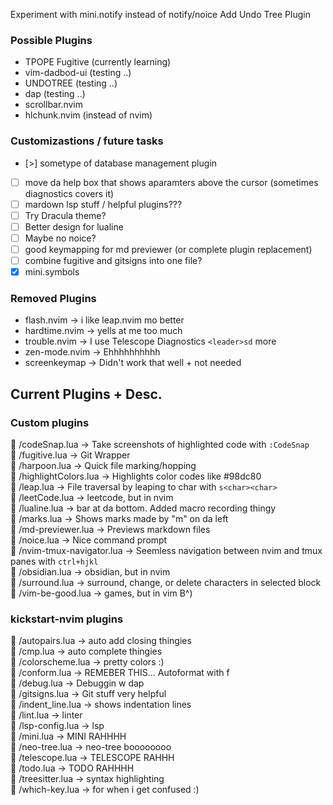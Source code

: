 Experiment with mini.notify instead of notify/noice
Add Undo Tree Plugin

###  Possible Plugins 
- TPOPE Fugitive (currently learning)
- vim-dadbod-ui  (testing ..)
- UNDOTREE       (testing ..)
- dap            (testing ..)
- scrollbar.nvim
- hlchunk.nvim (instead of nvim)

###  Customizastions / future tasks 
- [>] sometype of database management plugin
- [ ] move da help box that shows aparamters above the cursor (sometimes diagnostics covers it)
- [ ] mardown lsp stuff / helpful plugins???
- [ ] Try Dracula theme?
- [ ] Better design for lualine
- [ ] Maybe no noice?
- [ ] good keymapping for md previewer (or complete plugin replacement)
- [ ] combine fugitive and gitsigns into one file?
- [x] mini.symbols

###  Removed Plugins 
- flash.nvim    -> i like leap.nvim mo better
- hardtime.nvim -> yells at me too much
- trouble.nvim  -> I use Telescope Diagnostics `<leader>sd` more
- zen-mode.nvim -> Ehhhhhhhhhh
- screenkeymap  -> Didn't work that well + not needed

## Current Plugins + Desc.
### **Custom plugins**
 /codeSnap.lua             -> Take screenshots of highlighted code with `:CodeSnap`  
 /fugitive.lua             -> Git Wrapper  
 /harpoon.lua              -> Quick file marking/hopping  
 /highlightColors.lua      -> Highlights color codes like #98dc80  
 /leap.lua                 -> File traversal by leaping to char with `s<char><char>`  
 /leetCode.lua             -> leetcode, but in nvim  
 /lualine.lua              -> bar at da bottom. Added macro recording thingy  
 /marks.lua                -> Shows marks made by "m<char>" on da left  
 /md-previewer.lua         -> Previews markdown files  
 /noice.lua                -> Nice command prompt  
 /nvim-tmux-navigator.lua  -> Seemless navigation between nvim and tmux panes with `ctrl+hjkl`  
 /obsidian.lua             -> obsidian, but in nvim  
 /surround.lua             -> surround, change, or delete characters in selected block  
 /vim-be-good.lua          -> games, but in vim B^)  

### **kickstart-nvim plugins**  
 /autopairs.lua            -> auto add closing thingies  
 /cmp.lua                  -> auto complete thingies  
 /colorscheme.lua          -> pretty colors :)  
 /conform.lua              -> REMEBER THIS... Autoformat with <leader>f  
 /debug.lua                -> Debuggin w dap  
 /gitsigns.lua             -> Git stuff very helpful  
 /indent_line.lua          -> shows indentation lines  
 /lint.lua                 -> linter  
 /lsp-config.lua           -> lsp  
 /mini.lua                 -> MINI RAHHHH  
 /neo-tree.lua             -> neo-tree boooooooo  
 /telescope.lua            -> TELESCOPE RAHHH  
 /todo.lua                 -> TODO RAHHHH  
 /treesitter.lua           -> syntax highlighting  
 /which-key.lua            -> for when i get confused :)  
